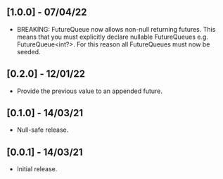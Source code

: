 ## [1.0.0] - 07/04/22

* BREAKING: FutureQueue now allows non-null returning futures. This means that
            you must explicitly declare nullable FutureQueues e.g.
            FutureQueue<int?>. For this reason all FutureQueues must now be
            seeded.

## [0.2.0] - 12/01/22

* Provide the previous value to an appended future.

## [0.1.0] - 14/03/21

* Null-safe release.

## [0.0.1] - 14/03/21

* Initial release.
